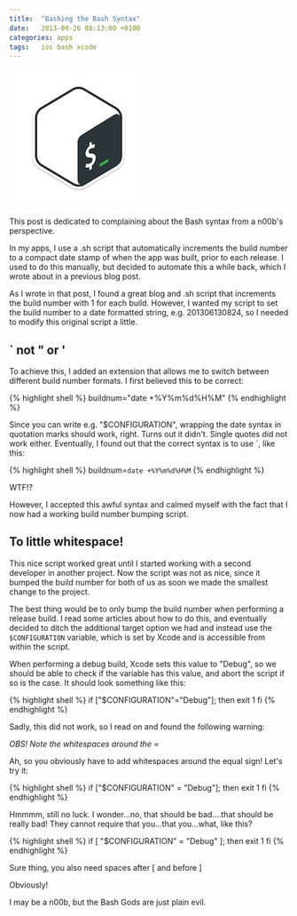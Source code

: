 ```yaml
---
title:  "Bashing the Bash Syntax"
date: 	2013-09-26 08:13:00 +0100
categories: apps
tags: 	ios bash xcode
---
```



![Bash icon](/assets/img/blog/2013-09-26-bash.png)

This post is dedicated to complaining about the Bash syntax from a n00b's perspective.

In my apps, I use a .sh script that automatically increments the build number to
a compact date stamp of when the app was built, prior to each release. I used to
do this manually, but decided to automate this a while back, which I wrote about
in a previous blog post.

As I wrote in that post, I found a great blog and .sh script that increments the
build number with 1 for each build. However, I wanted my script to set the build
number to a date formatted string, e.g. 201306130824, so I needed to modify this
original script a little.



## ` not " or '

To achieve this, I added an extension that allows me to switch between different
build number formats. I first believed this to be correct:


{% highlight shell %}
buildnum="date +%Y%m%d%H%M"
{% endhighlight %}


Since you can write e.g. "$CONFIGURATION", wrapping the date syntax in quotation
marks should work, right. Turns out it didn't. Single quotes did not work either.
Eventually, I found out that the correct syntax is to use `, like this:


{% highlight shell %}
buildnum=`date +%Y%m%d%H%M`
{% endhighlight %}


WTF!?

However, I accepted this awful syntax and calmed myself with the fact that I now
had a working build number bumping script.



## To little whitespace!

This nice script worked great until I started working with a second developer in
another project. Now the script was not as nice, since it bumped the build number
for both of us as soon we made the smallest change to the project.

The best thing would be to only bump the build number when performing a release
build. I read some articles about how to do this, and eventually decided to ditch
the additional target option we had and instead use the `$CONFIGURATION` variable,
which is set by Xcode and is accessible from within the script.

When performing a debug build, Xcode sets this value to "Debug", so we should be
able to check if the variable has this value, and abort the script if so is the
case. It should look something like this:


{% highlight shell %}
if ["$CONFIGURATION"="Debug"]; then
    exit 1
fi
{% endhighlight %}


Sadly, this did not work, so I read on and found the following warning:

*OBS! Note the whitespaces around the =*

Ah, so you obviously have to add whitespaces around the equal sign! Let's try it:


{% highlight shell %}
if ["$CONFIGURATION" = "Debug"]; then
    exit 1
fi
{% endhighlight %}


Hmmmm, still no luck. I wonder...no, that should be bad....that should be really
bad! They cannot require that you...that you...what, like this?


{% highlight shell %}
if [ "$CONFIGURATION" = "Debug" ]; then
   exit 1
fi
{% endhighlight %}


Sure thing, you also need spaces after [ and before ]

Obviously!

I may be a n00b, but the Bash Gods are just plain evil.




